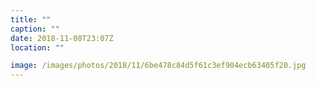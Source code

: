 ```yaml
---
title: ""
caption: ""
date: 2018-11-08T23:07Z
location: ""

image: /images/photos/2018/11/6be478c84d5f61c3ef904ecb63405f20.jpg
---
```

